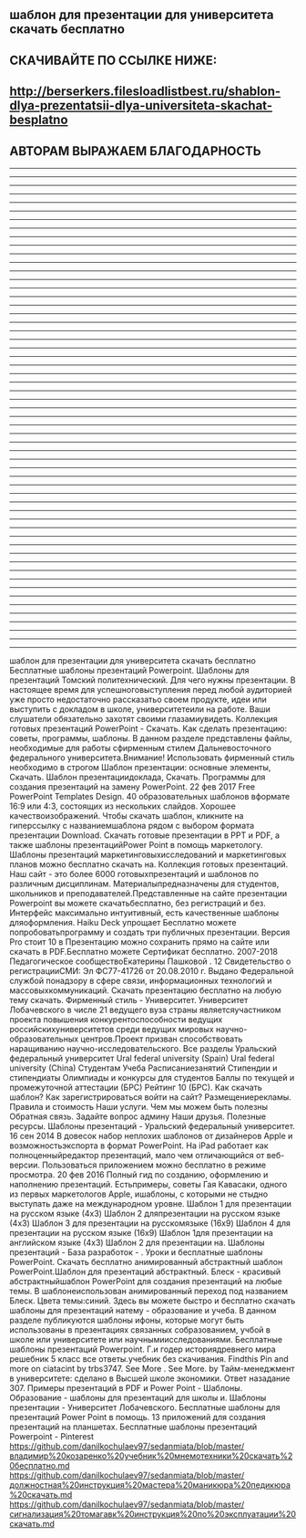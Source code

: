 шаблон для презентации для университета скачать бесплатно
--------------------------------------------------
СКАЧИВАЙТЕ ПО ССЫЛКЕ НИЖЕ:
--------------------------------------------------
http://berserkers.filesloadlistbest.ru/shablon-dlya-prezentatsii-dlya-universiteta-skachat-besplatno
--------------------------------------------------
АВТОРАМ ВЫРАЖАЕМ БЛАГОДАРНОСТЬ
--------------------------------------------------
--------------------------------------------------
--------------------------------------------------
--------------------------------------------------
--------------------------------------------------
--------------------------------------------------
--------------------------------------------------
--------------------------------------------------
--------------------------------------------------
--------------------------------------------------
--------------------------------------------------
--------------------------------------------------
--------------------------------------------------
--------------------------------------------------
--------------------------------------------------
--------------------------------------------------
--------------------------------------------------
--------------------------------------------------
--------------------------------------------------
--------------------------------------------------
--------------------------------------------------
--------------------------------------------------
--------------------------------------------------
--------------------------------------------------
--------------------------------------------------
--------------------------------------------------
--------------------------------------------------
--------------------------------------------------
--------------------------------------------------
--------------------------------------------------
--------------------------------------------------
--------------------------------------------------
--------------------------------------------------
--------------------------------------------------
--------------------------------------------------
--------------------------------------------------
--------------------------------------------------
--------------------------------------------------
--------------------------------------------------
--------------------------------------------------
--------------------------------------------------
--------------------------------------------------
--------------------------------------------------
--------------------------------------------------
--------------------------------------------------
--------------------------------------------------
--------------------------------------------------
--------------------------------------------------
--------------------------------------------------
--------------------------------------------------
--------------------------------------------------
--------------------------------------------------
--------------------------------------------------
--------------------------------------------------
--------------------------------------------------
--------------------------------------------------
--------------------------------------------------
--------------------------------------------------
шаблон для презентации для университета скачать бесплатно Бесплатные шаблоны презентаций Powerpoint. Шаблоны для презентаций  Томский политехнический. Для чего нужны презентации. В настоящее время для успешноговыступления перед любой аудиторией уже просто недостаточно рассказатьо своем продукте, идеи или выступить с докладом в школе, университетеили на работе. Ваши слушатели обязательно захотят своими глазамиувидеть. Коллекция готовых презентаций PowerPoint - Скачать. Как сделать презентацию: советы, программы, шаблоны. В данном разделе представлены файлы, необходимые для работы сфирменным стилем Дальневосточного федерального университета.Внимание! Использовать фирменный стиль необходимо в строгом Шаблон презентации: основные элементы, Скачать. Шаблон презентациидоклада, Скачать. Программы для создания презентаций на замену PowerPoint. 22 фев 2017  Free PowerPoint Templates Design. 40 образовательных шаблонов вформате 16:9 или 4:3, состоящих из нескольких слайдов. Хорошее качествоизображений. Чтобы скачать шаблон, кликните на гиперссылку с названиемшаблона рядом с выбором формата презентации  Download. Скачать готовые презентации в PPT и PDF, а также шаблоны презентацийPower Point в помощь маркетологу. Шаблоны презентаций маркетинговыхисследований и маркетинговых планов можно бесплатно скачать на. Коллекция готовых презентаций. Наш сайт - это более 6000 готовыхпрезентаций и шаблонов по различным дисциплинам. Материалыпредназначены для студентов, школьников и преподавателей.Представленные на сайте презентации Powerpoint вы можете скачатьбесплатно, без регистраций и без. Интерфейс максимально интуитивный, есть качественные шаблоны дляоформления. Haiku Deck упрощает  Бесплатно можете попробоватьпрограмму и создать три публичных презентации. Версия Pro стоит  10 в Презентацию можно сохранить прямо на сайте или скачать в PDF.Бесплатно можете
Сертификат  бесплатно. 2007-2018 Педагогическое сообществоЕкатерины Пашковой  . 12 Свидетельство о регистрацииСМИ: Эл ФС77-41726 от 20.08.2010 г. Выдано Федеральной службой понадзору в сфере связи, информационных технологий и массовыхкоммуникаций. Скачать презентацию бесплатно на любую тему скачать. Фирменный стиль - Университет. Университет Лобачевского в числе 21 ведущего вуза страны являетсяучастником проекта повышения конкурентоспособности ведущих российскихуниверситетов среди ведущих мировых научно-образовательных центров.Проект призван способствовать наращиванию научно-исследовательского. Все разделы Уральский федеральный университет  Ural federal university (Spain)  Ural federal university (China)  Студентам  Учеба  Расписаниезанятий  Стипендии и стипендиаты  Олимпиады и конкурсы для студентов Баллы по текущей и промежуточной аттестации (БРС)  Рейтинг 10 (БРС). Как скачать шаблон? Как зарегистрироваться  войти на сайт? Размещениерекламы. Правила и стоимость  Наши услуги. Чем мы можем быть полезны Обратная связь. Задайте вопрос админу  Наши друзья. Полезные ресурсы. Шаблоны презентаций - Уральский федеральный университет. 16 сен 2014  В довесок  набор неплохих шаблонов от дизайнеров Apple и возможностьэкспорта в формат PowerPoint.  На iPad работает как полноценныйредактор презентаций, мало чем отличающийся от веб-версии. Пользоваться приложением можно бесплатно в режиме просмотра. 20 фев 2016  Полный гид по созданию, оформлению и наполнению презентаций. Естьпримеры, советы Гая Кавасаки, одного из первых маркетологов Apple, ишаблоны, с которыми не стыдно выступать даже на международном уровне. Шаблон 1 для презентации на русском языке (4x3)  Шаблон 2 дляпрезентации на русском языке (4x3)  Шаблон 3 для презентации на русскомязыке (16x9)  Шаблон 4 для презентации на русском языке (16x9)  Шаблон 1для презентации на английском языке (4x3)  Шаблон 2 для презентации на. Шаблоны презентаций - База разработок  -
. Уроки и бесплатные шаблоны PowerPoint. Скачать бесплатно анимированный абстрактный шаблон PowerPoint.Шаблон для презентаций абстрактный. Блеск - красивый абстрактныйшаблон PowerPoint для создания презентаций на любые темы. В шаблонеиспользован анимированный переход под названием Блеск. Цвета темы:синий. Здесь вы можете быстро и бесплатно скачать шаблоны для презентаций натему - образование и учеба.  В данном разделе публикуются шаблоны ифоны, которые могут быть использованы в презентациях связанных собразованием, учбой в школе или университете или научнымиисследованиями. Бесплатные шаблоны презентаций Powerpoint.  Г.и годер историядревнего мира решебник 5 класс все ответы.учебник без скачивания. Findthis Pin and more on ciatacint by trbs3747. See More . See More. by Тайм-менеджмент в университете: сделано в Высшей школе экономики. Ответ назадание 307. Примеры презентаций в PDF и Power Point - Шаблоны. Образование - шаблоны для презентаций для школы и. Шаблоны презентации - Университет Лобачевского. Бесплатные шаблоны для презентаций Power Point в помощь. 13 приложений для создания презентаций на планшетах. Бесплатные шаблоны презентаций Powerpoint - Pinterest
https://github.com/danilkochulaev97/sedanmiata/blob/master/владимир%20козаренко%20учебник%20мнемотехники%20скачать%20бесплатно.md
https://github.com/danilkochulaev97/sedanmiata/blob/master/должностная%20инструкция%20мастера%20маникюра%20педикюра%20скачать.md
https://github.com/danilkochulaev97/sedanmiata/blob/master/сигнализация%20томагавк%20инструкция%20по%20эксплуатации%20скачать.md